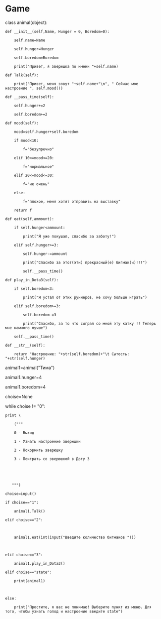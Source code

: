 # Game
class animal(object):





    def __init__(self,Name, Hunger = 0, Boredom=0):

        self.name=Name

        self.hunger=Hunger

        self.boredom=Boredom

        print("Привет, я зверюшка по имени "+self.name)

    def Talk(self):

        print("Привет, меня зовут "+self.name+"\n", " Сейчас мое настроение ", self.mood())

    def __pass_time(self):

        self.hunger+=2

        self.boredom+=2

    def mood(self):

        mood=self.hunger+self.boredom

        if mood<10:

            f="безупречно"

        elif 10<=mood<=20:

            f="нормальное"

        elif 20<=mood<=30:

            f="не очень"

        else:

            f="плохое, меня хотят отправить на выставку"

        return f

    def eat(self,ammount):

        if self.hunger<ammount:

            print("Я уже покушал, спасибо за заботу!")

        elif self.hunger>=3:

            self.hunger-=ammount

            print("Спасибо за этот(эти) прекрасный(е) бигмак(и)!!!")

            self.__pass_time()

    def play_in_Dota3(self):

        if self.boredom<3:

            print("Я устал от этих руинеров, не хочу больше играть")

        elif self.boredom>=3:

            self.boredom-=3

            print("Спасибо, за то что сыграл со мной эту катку !! Теперь мне намного лучше")

        self.__pass_time()

    def __str__(self):

        return "Настроение: "+str(self.boredom)+"\t Сытость: "+str(self.hunger)











animal1=animal("Тима")

animal1.hunger=4

animal1.boredom=4

choise=None

while choise != "0":

    print \

        ("""

        0 - Выход 

        1 - Узнать настроение зверюшки 

        2 - Покормить зверюшку

        3 - Поиграть со зверюшкой в Доту 3





       """)

    choise=input()

    if choise=="1":

        animal1.Talk()

    elif choise=="2":



        animal1.eat(int(input("Введите количество бигмаков ")))



    elif choise=="3":

        animal1.play_in_Dota3()

    elif choise=="state":

        print(animal1)



    else:

        print("Простите, я вас не понимаю! Выберите пункт из меню. Для того, чтобы узнать голод и настроение введите state")



